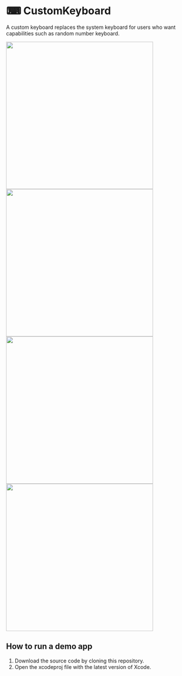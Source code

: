 # ⌨ CustomKeyboard

A custom keyboard replaces the system keyboard for users who want capabilities such as random number keyboard.

<p>
  <img src="https://user-images.githubusercontent.com/50784573/105153364-b149a300-5b4b-11eb-8dc6-d35d8635544d.gif" Height=400/>
  <img src="https://user-images.githubusercontent.com/50784573/105153352-ad1d8580-5b4b-11eb-8f08-9ae2b2c8c274.png" Height=400/>
  <img src="https://user-images.githubusercontent.com/50784573/105153359-af7fdf80-5b4b-11eb-996e-1f00972b021a.png" Height=400/>
  <img src="https://user-images.githubusercontent.com/50784573/105153360-b0187600-5b4b-11eb-8bb3-6eb841bb17f7.png" Height=400/>
</p>

## How to run a demo app

1. Download the source code by cloning this repository.
2. Open the xcodeproj file with the latest version of Xcode.